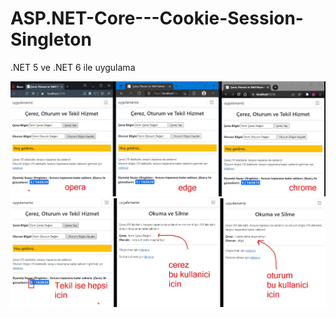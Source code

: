 # ASP.NET-Core---Cookie-Session-Singleton
.NET 5 ve .NET 6 ile uygulama

![Test](https://github.com/tbagriyanik/ASP.NET-Core---Cookie-Session-Singleton/blob/main/Screen%20Shot%2003-06-22%20at%2002.25%20PM.JPG)
![Test](https://github.com/tbagriyanik/ASP.NET-Core---Cookie-Session-Singleton/blob/main/Screen%20Shot%2003-06-22%20at%2002.28%20PM.JPG)
